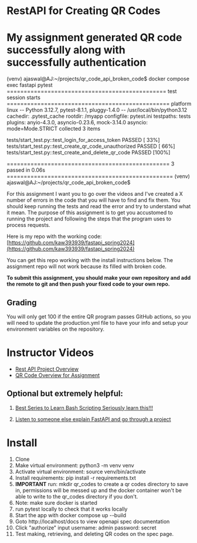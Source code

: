 # RestAPI for Creating QR Codes

# My assignment generated QR code successfully along with successfully authentication

(venv) ajaswal@AJ:~/projects/qr_code_api_broken_code$ docker compose exec fastapi pytest
=============================================== test session starts ================================================
platform linux -- Python 3.12.7, pytest-8.1.1, pluggy-1.4.0 -- /usr/local/bin/python3.12
cachedir: .pytest_cache
rootdir: /myapp
configfile: pytest.ini
testpaths: tests
plugins: anyio-4.3.0, asyncio-0.23.6, mock-3.14.0
asyncio: mode=Mode.STRICT
collected 3 items                                                                                                  

tests/start_test.py::test_login_for_access_token PASSED                                                      [ 33%]
tests/start_test.py::test_create_qr_code_unauthorized PASSED                                                 [ 66%]
tests/start_test.py::test_create_and_delete_qr_code PASSED                                                   [100%]

================================================ 3 passed in 0.06s =================================================
(venv) ajaswal@AJ:~/projects/qr_code_api_broken_code$ 


For this assignment I want you to go over the videos and I've created a X number of errors in the code that you will have to find and fix them.  You should keep running the tests and read the error and try to understand what it mean.  The purpose of this assignment is to get you accustomed to running the project and following the steps that the program uses to process requests.

Here is my repo with the working code: [https://github.com/kaw393939/fastapi_spring2024](https://github.com/kaw393939/fastapi_spring2024)

You can get this repo working with the install instructions below.  The assignment repo will not work because its filled with broken code.

**To submit this assignment, you should make your own repository and add the remote to git and then push your fixed code to your own repo.** 

## Grading

You will only get 100 if the entire QR program passes GitHub actions, so you will need to update the production.yml file to have your info and setup your environment variables on the repository.

# Instructor Videos
* [Rest API Project Overview](https://youtu.be/xEcBKSSXxhQ)
* [QR Code Overview for Assignment](https://youtu.be/E6b9VkQpQ-U)


## Optional but extremely helpful:

1. [Best Series to Learn Bash Scripting Seriously learn this!!!](https://www.youtube.com/playlist?list=PLIhvC56v63IKioClkSNDjW7iz-6TFvLwS)

2.  [Listen to someone else explain FastAPI and go through a project](https://www.youtube.com/watch?v=cbASjoZZGIw)

# Install
1. Clone
2. Make virtual environment:  python3 -m venv venv
3. Activate virtual environment: source venv/bin/activate
4. Install requirements: pip install -r requirements.txt
5. **IMPORTANT** run: mkdir qr_codes to create a qr codes directory to save in, permissions will be messed up and the docker container won't be able to write to the qr_codes directory if you don't.
6. Note: make sure docker is started
7. run pytest locally to check that it works locally
8. Start the app with docker compose up --build
9. Goto http://localhost/docs to view openapi spec documentation
10. Click "authorize" input username: admin password: secret
11. Test making,  retrieving, and deleting QR codes on the spec page.